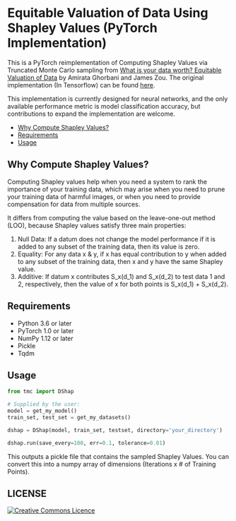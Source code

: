 # Equitable Valuation of Data Using Shapley Values (PyTorch Implementation)

This is a PyTorch reimplementation of Computing Shapley Values via Truncated Monte Carlo sampling from 
[What is your data worth? Equitable Valuation of Data](https://arxiv.org/abs/1904.02868) by Amirata Ghorbani and James Zou.
The original implementation (In Tensorflow) can be found [here](https://github.com/amiratag/DataShapley).

This implementation is currently designed for neural networks, and the only available performance metric is model classification accuracy, 
but contributions to expand the implementation are welcome. 

- [Why Compute Shapley Values?](#why-compute-shapley-values?)
- [Requirements](#requirements)
- [Usage](#usage)

## Why Compute Shapley Values?

Computing Shapley values help when you need a system to rank the importance of your training data, 
which may arise when you need to prune your training data of harmful images, 
or when you need to provide compensation for data from multiple sources.

It differs from computing the value based on the leave-one-out method (LOO), 
because Shapley values satisfy three main properties:

1. Null Data: If a datum does not change the model performance if it is added to any subset of the training data, then its value is zero.
2. Equality: For any data x & y, if x has equal contribution to y when added to any subset of the training data, then x and y have the same Shapley value. 
3. Additive: If datum x contributes S_x(d_1) and S_x(d_2) to test data 1 and 2, respectively, then the value of x for both points is S_x(d_1) + S_x(d_2).

## Requirements

* Python 3.6 or later
* PyTorch 1.0 or later
* NumPy 1.12 or later
* Pickle
* Tqdm

## Usage

```python
from tmc import DShap

# Supplied by the user:
model = get_my_model()
train_set, test_set = get_my_datasets()

dshap = DShap(model, train_set, testset, directory='your_directory')

dshap.run(save_every=100, err=0.1, tolerance=0.01)
```

This outputs a pickle file that contains the sampled Shapley Values. You can convert this into a numpy array of dimensions (Iterations x # of Training Points).


## LICENSE
<a rel="license" href="https://opensource.org/licenses/MIT"><img alt="Creative Commons Licence" style="border-width:0" src="https://upload.wikimedia.org/wikipedia/commons/thumb/0/0c/MIT_logo.svg/220px-MIT_logo.svg.png" /></a>
